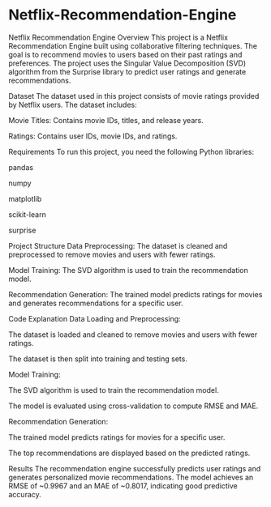 # Netflix-Recommendation-Engine
Netflix Recommendation Engine
Overview
This project is a Netflix Recommendation Engine built using collaborative filtering techniques. The goal is to recommend movies to users based on their past ratings and preferences. The project uses the Singular Value Decomposition (SVD) algorithm from the Surprise library to predict user ratings and generate recommendations.

Dataset
The dataset used in this project consists of movie ratings provided by Netflix users. The dataset includes:

Movie Titles: Contains movie IDs, titles, and release years.

Ratings: Contains user IDs, movie IDs, and ratings.

Requirements
To run this project, you need the following Python libraries:

pandas

numpy

matplotlib

scikit-learn

surprise


Project Structure
Data Preprocessing: The dataset is cleaned and preprocessed to remove movies and users with fewer ratings.

Model Training: The SVD algorithm is used to train the recommendation model.

Recommendation Generation: The trained model predicts ratings for movies and generates recommendations for a specific user.

Code Explanation
Data Loading and Preprocessing:

The dataset is loaded and cleaned to remove movies and users with fewer ratings.

The dataset is then split into training and testing sets.

Model Training:

The SVD algorithm is used to train the recommendation model.

The model is evaluated using cross-validation to compute RMSE and MAE.

Recommendation Generation:

The trained model predicts ratings for movies for a specific user.

The top recommendations are displayed based on the predicted ratings.

Results
The recommendation engine successfully predicts user ratings and generates personalized movie recommendations. The model achieves an RMSE of ~0.9967 and an MAE of ~0.8017, indicating good predictive accuracy.
